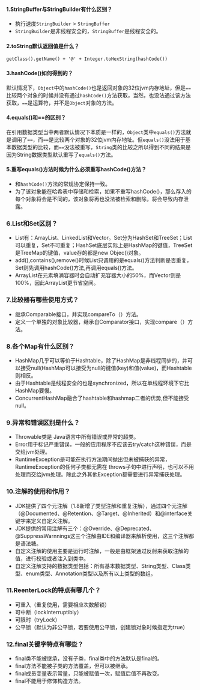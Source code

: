 ####  1.StringBuffer与StringBuilder有什么区别？
- 执行速度```StringBuilder``` > ```StringBuffer```  
- ```StringBuilder```是非线程安全的，```StringBuffer```是线程安全的。

#### 2.toString默认返回值是什么？
```
getClass().getName() + '@' + Integer.toHexString(hashCode())
```

#### 3.hashCode()如何得到的？ 
默认情况下，```Object```中的```hashCode()```也是返回对象的32位jvm内存地址，但是```==```比较两个对象的时候并没有通过```hashCode()```方法获取，当然，也没法通过该方法获取，```==```是运算符，并不是```Object```对象的方法。

#### 4.equals()和==的区别？ 
在引用数据类型当中两者默认情况下本质是一样的，```Object```类中```equals()```方法就是调用了```==```，而```==```是比较两个对象的32位jvm内存地址。但```equals()```没法用于基本数据类型的比较，而```==```没法被重写，```String```类的比较之所以得到不同的结果是因为String数据类型默认重写了```equals()```方法。

#### 5.重写equals()方法时候为什么必须重写hashCode()方法？
- 和```hashCode()```方法的常规协定保持一致。
- 为了该对象能在哈希表中存储和检索，如果不重写hashCode()，那么存入的每个对象将会是不同的，该对象将再也没法被检索和删除，将会导致内存泄露。

### 6.List和Set区别？
- List有：ArrayList、LinkedList和Vector。Set分为HashSet和TreeSet；List可以重复，Set不可重复；HashSet底层实际上是HashMap的键值，TreeSet是TreeMap的键值，value存的都是new Objec()对象。
- add(),contains(),remove()时候List只调用的是equals()方法判断是否重复，Set则先调用hashCode()方法,再调用equals()方法。
- ArrayList在元素填满容器时会自动扩充容器大小的50%，而Vector则是100%，因此ArrayList更节省空间。

### 7.比较器有哪些使用方式？
- 继承Comparable接口，并实现compareTo（）方法。
- 定义一个单独的对象比较器，继承自Comparator接口，实现compare（）方法。

### 8.各个Map有什么区别？
- HashMap几乎可以等价于Hashtable，除了HashMap是非线程同步的，并可以接受null(HashMap可以接受为null的键值(key)和值(value)，而Hashtable则相反。
- 由于Hashtable是线程安全的也是synchronized，所以在单线程环境下它比HashMap要慢。
- ConcurrentHashMap融合了hashtable和hashmap二者的优势,但不能接受null。

### 9.异常和错误区别是什么？
- Throwable类是 Java语言中所有错误或异常的超类。
- Error用于标记严重错误，一般的应用程序不应该去try/catch这种错误，而是交给jvm处理。
- RuntimeException是可能在执行方法期间抛出但未被捕获的异常，RuntimeException的任何子类都无需在 throws子句中进行声明，也可以不用处理而交给jvm处理。除此之外其他Exception都需要进行异常捕获处理。

### 10.注解的使用和作用？
- JDK提供了四个元注解（1.8新增了类型注解和重复注解），通过四个元注解（@Documented、@Retention、@Target、@Inherited）和@interface关键字来定义自定义注解。
- JDK提供的常用注解有三个：@Override、@Deprecated、@SuppressWarnnings这三个注解由IDE和编译器来解析使用，这三个注解都是语法糖。
- 自定义注解的使用主要是运行时注解，一般是由框架通过反射来获取注解的值，进行校验或者注入到类中。
- 自定义注解支持的数据类型包括：所有基本数据类型、String类型、Class类型、enum类型、Annotation类型以及所有以上类型的数组。

### 11.ReenterLock的特点有哪几个？
- 可重入（重复使用，需要相应次数解锁）
- 可中断（lockInterruptibly）
- 可限时（tryLock）
- 公平锁（默认为非公平锁，若要使用公平锁，创建锁对象时候指定为true）

### 12.final关键字特点有哪些？
- final类不能被继承，没有子类，final类中的方法默认是final的。
- final方法不能被子类的方法覆盖，但可以被继承。
- final成员变量表示常量，只能被赋值一次，赋值后值不再改变。
- final不能用于修饰构造方法。
